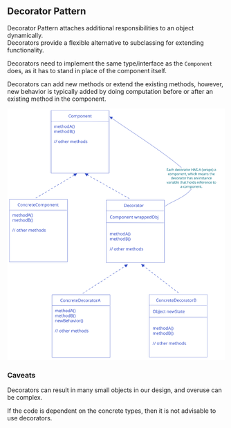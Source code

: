
## Decorator Pattern

Decorator Pattern attaches additional responsibilities to an object dynamically.  
Decorators provide a flexible alternative to subclassing for extending functionality.  

Decorators need to implement the same type/interface as the `Component` does, as it has to stand in place of the component itself.  

Decorators can add new methods or extend the existing methods, however, new behavior is typically added by doing computation before or after an existing method in the component.  


![interface-diagram](interface-diagram.svg)
<!-- 

```ts
abstract class Component {

    methodA()
    methodB()

    // other methods
}

class ConcreteComponent {

    methodA()
    methodB()

    // other methods
}

class Decorator extends Component {

    component: Component; // this makes Decorator class extend Component

    constructor(component) {
        this.component = component;
    }

    methodA()
    methodB()

    // other methods
}

class ConcreteDecoratorA extends Decorator {

    methodA()
    methodB()

    newBehavior()
    // other methods
}

class ConcreteDecoratorB extends Decorator {

    newState: object;

    methodA()
    methodB()

    newBehavior()
    // other methods
}

``` -->

### Caveats

Decorators can result in many small objects in our design, and overuse can be complex.

If the code is dependent on the concrete types, then it is not advisable to use decorators.  
